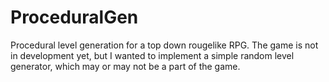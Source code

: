 # ProceduralGen

Procedural level generation for a top down rougelike RPG.
The game is not in development yet, but I wanted to implement a simple random level generator, which may or may not be a part of the game.
